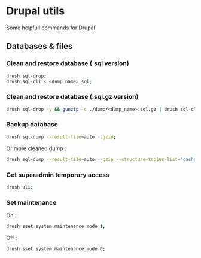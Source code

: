 # Drupal utils

Some helpfull commands for Drupal

## Databases & files

### Clean and restore database (.sql version)

```bash
drush sql-drop;
drush sql-cli < <dump_name>.sql;
```

### Clean and restore database (.sql.gz version)

```bash
drush sql-drop -y && gunzip -c ./dump/<dump_name>.sql.gz | drush sql-cli;
```

### Backup database

```bash
drush sql-dump --result-file=auto --gzip;
```

Or more cleaned dump :

```bash
drush sql-dump --result-file=auto --gzip --structure-tables-list='cache,cache_*';
```

### Get superadmin temporary access

```bash
drush uli;
```

### Set maintenance

On : 
```bash
drush sset system.maintenance_mode 1;
```

Off : 
```bash
drush sset system.maintenance_mode 0;
```